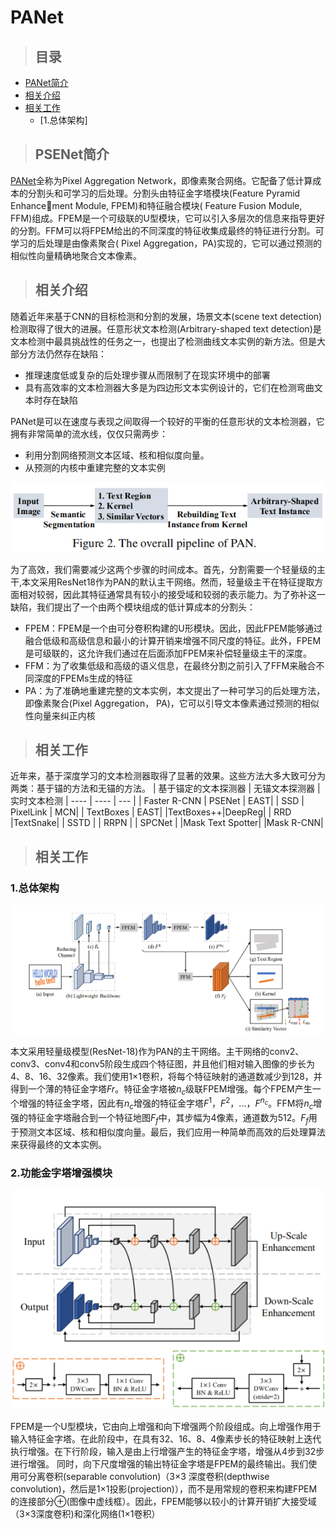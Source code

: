 <h1 id='PANet'>PANet</h1>

>## 目录
+ [PANet简介](#Abstract)
+ [相关介绍](#Introduction)
+ [相关工作](#RelatedWork)
    + [1.总体架构]

><h2 id='Abstract'> PSENet简介 </h2>
[PANet](https://arxiv.org/pdf/1908.05900.pdf)全称为Pixel Aggregation Network，即像素聚合网络。它配备了低计算成本的分割头和可学习的后处理。分割头由特征金字塔模块(Feature Pyramid Enhancement Module, FPEM)和特征融合模块( Feature Fusion Module, FFM)组成。FPEM是一个可级联的U型模块，它可以引入多层次的信息来指导更好的分割。FFM可以将FPEM给出的不同深度的特征收集成最终的特征进行分割。可学习的后处理是由像素聚合( Pixel Aggregation，PA)实现的，它可以通过预测的相似性向量精确地聚合文本像素。

><h2 id='Introduction'> 相关介绍 </h2>
随着近年来基于CNN的目标检测和分割的发展，场景文本(scene text detection)检测取得了很大的进展。任意形状文本检测(Arbitrary-shaped text detection)是文本检测中最具挑战性的任务之一，也提出了检测曲线文本实例的新方法。但是大部分方法仍然存在缺陷：  
+ 推理速度低或复杂的后处理步骤从而限制了在现实环境中的部署
+ 具有高效率的文本检测器大多是为四边形文本实例设计的，它们在检测弯曲文本时存在缺陷

PANet是可以在速度与表现之间取得一个较好的平衡的任意形状的文本检测器，它拥有非常简单的流水线，仅仅只需两步：
+ 利用分割网络预测文本区域、核和相似度向量。
+ 从预测的内核中重建完整的文本实例

<div align=center><img src="imgs/PANet/1.png" alt='实例'></div>

为了高效，我们需要减少这两个步骤的时间成本。首先，分割需要一个轻量级的主干,本文采用ResNet18作为PAN的默认主干网络。然而，轻量级主干在特征提取方面相对较弱，因此其特征通常具有较小的接受域和较弱的表示能力。为了弥补这一缺陷，我们提出了一个由两个模块组成的低计算成本的分割头：
+ FPEM：FPEM是一个由可分卷积构建的U形模块。因此，因此FPEM能够通过融合低级和高级信息和最小的计算开销来增强不同尺度的特征。此外，FPEM是可级联的，这允许我们通过在后面添加FPEM来补偿轻量级主干的深度。
+ FFM：为了收集低级和高级的语义信息，在最终分割之前引入了FFM来融合不同深度的FPEMs生成的特征
+ PA：为了准确地重建完整的文本实例，本文提出了一种可学习的后处理方法，即像素聚合(Pixel Aggregation， PA)，它可以引导文本像素通过预测的相似性向量来纠正内核

><h2 id='RelatedWork'> 相关工作 </h2>

近年来，基于深度学习的文本检测器取得了显著的效果。这些方法大多大致可分为两类：基于锚的方法和无锚的方法。
|  基于锚定的文本探测器   | 无锚文本探测器  | 实时文本检测
|  ----  | ----  | --- |
| Faster R-CNN  | PSENet | EAST|
|  SSD  | PixelLink | MCN|
| TextBoxes | EAST|
|TextBoxes++|DeepReg|
| RRD |TextSnake|
| SSTD | 
| RRPN | 
| SPCNet |
|Mask Text Spotter|
|Mask R-CNN|

><h2 id='RelatedWork'> 相关工作 </h2>
<h3 id='OverallArchitecture'>1.总体架构</h3>
<div align=center><img src="imgs/PANet/2.png" alt='实例'></div>

本文采用轻量级模型(ResNet-18)作为PAN的主干网络。主干网络的conv2、conv3、conv4和conv5阶段生成四个特征图，并且他们相对输入图像的步长为4、8、16、32像素。我们使用1×1卷积，将每个特征映射的通道数减少到128，并得到一个薄的特征金字塔$Fr$。特征金字塔被$n_c$级联FPEM增强。每个FPEM产生一个增强的特征金字塔，因此有$n_c$增强的特征金字塔$F^1，F^2，...，F^{n_c}$。FFM将$n_c$增强的特征金字塔融合到一个特征地图$F_f$中，其步幅为4像素，通道数为512。$F_f$用于预测文本区域、核和相似度向量。最后，我们应用一种简单而高效的后处理算法来获得最终的文本实例。

<h3 id='FeaturePyramidEnhancementModule'>2.功能金字塔增强模块</h3>
<div align=center><img src="imgs/PANet/3.png" alt='实例'></div>

FPEM是一个U型模块，它由向上增强和向下增强两个阶段组成。向上增强作用于输入特征金字塔。在此阶段中，在具有32、16、8、4像素步长的特征映射上迭代执行增强。在下行阶段，输入是由上行增强产生的特征金字塔，增强从4步到32步进行增强。
同时，向下尺度增强的输出特征金字塔是FPEM的最终输出。我们使用可分离卷积(separable convolution)（3×3 深度卷积(depthwise convolution)，然后是1×1投影(projection)），而不是用常规的卷积来构建FPEM的连接部分⊕(图像中虚线框）。因此，FPEM能够以较小的计算开销扩大接受域（3×3深度卷积)和深化网络(1×1卷积）